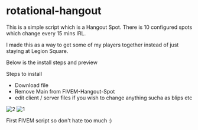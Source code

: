 # rotational-hangout

This is a simple script which is a Hangout Spot. There is 10 configured spots which change every 15 mins IRL.

I made this as a way to get some of my players together instead of just staying at Legion Square.

Below is the install steps and preview

Steps to install

- Download file
- Remove Main from FIVEM-Hangout-Spot
- edit client / server files if you wish to change anything sucha as blips etc

![2](https://github.com/user-attachments/assets/015dcd61-add4-41bb-9b57-ddab88dced05)
![1](https://github.com/user-attachments/assets/5aef25b0-4b4c-4181-a8ae-1aff9ddd3fa6)

First FIVEM script so don't hate too much :)
